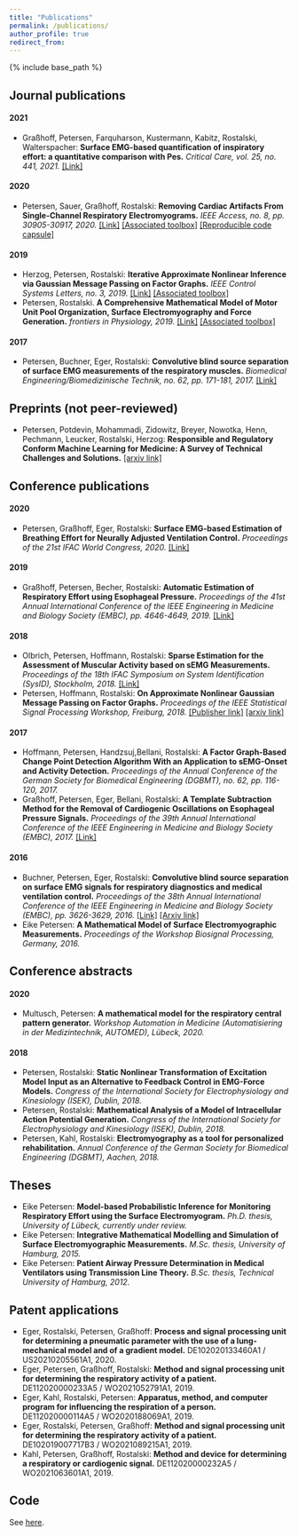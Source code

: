 ```yaml
---
title: "Publications"
permalink: /publications/
author_profile: true
redirect_from:
---
```


{% include base_path %}

## Journal publications
#### 2021
- Graßhoff, Petersen, Farquharson, Kustermann, Kabitz, Rostalski, Walterspacher: **Surface EMG-based quantification of inspiratory effort: a quantitative comparison with Pes.** *Critical Care, vol. 25, no. 441, 2021.* [[Link]](https://ccforum.biomedcentral.com/articles/10.1186/s13054-021-03833-w)

#### 2020
- Petersen, Sauer, Graßhoff, Rostalski: **Removing Cardiac Artifacts From Single-Channel Respiratory Electromyograms.** *IEEE Access, no. 8, pp. 30905-30917, 2020.* [[Link]](https://ieeexplore.ieee.org/document/8988257/) [[Associated toolbox]](https://github.com/e-pet/ecg-removal) [[Reproducible code capsule]](https://codeocean.com/capsule/2933724/tree/v1)

#### 2019
- Herzog, Petersen, Rostalski: **Iterative Approximate Nonlinear Inference via Gaussian Message Passing on Factor Graphs.** *IEEE Control Systems Letters, no. 3, 2019.* [[Link]](https://ieeexplore.ieee.org/document/8723648) [[Associated toolbox]](https://github.com/e-pet/kfs_suite)
- Petersen, Rostalski. **A Comprehensive Mathematical Model of Motor Unit Pool Organization, Surface Electromyography and Force Generation.** *frontiers in Physiology, 2019.* [[Link]](https://www.frontiersin.org/articles/10.3389/fphys.2019.00176/full) [[Associated toolbox]](https://github.com/ime-luebeck/semgsim)

#### 2017
- Petersen, Buchner, Eger, Rostalski: **Convolutive blind source separation of surface EMG measurements of the respiratory muscles.** *Biomedical Engineering/Biomedizinische Technik, no. 62, pp. 171-181, 2017.* [[Link]](https://www.degruyter.com/document/doi/10.1515/bmt-2016-0092/html)


## Preprints (not peer-reviewed)
- Petersen, Potdevin, Mohammadi, Zidowitz, Breyer, Nowotka, Henn, Pechmann, Leucker, Rostalski, Herzog: **Responsible and Regulatory Conform Machine Learning for Medicine: A Survey of Technical Challenges and Solutions.** [[arxiv link]](https://arxiv.org/abs/2107.09546)


## Conference publications

#### 2020
- Petersen, Graßhoff, Eger, Rostalski: **Surface EMG-based Estimation of Breathing Effort for Neurally Adjusted Ventilation Control.** *Proceedings of the 21st IFAC World Congress, 2020.* [[Link]](https://www.sciencedirect.com/science/article/pii/S2405896320309654)

#### 2019
- Graßhoff, Petersen, Becher, Rostalski: **Automatic Estimation of Respiratory Effort using Esophageal Pressure.** *Proceedings of the 41st Annual International Conference of the IEEE Engineering in Medicine and Biology Society (EMBC), pp. 4646-4649, 2019.* [[Link]](https://ieeexplore.ieee.org/document/8856345)


#### 2018
- Olbrich, Petersen, Hoffmann, Rostalski: **Sparse Estimation for the Assessment of Muscular Activity based on sEMG Measurements.** *Proceedings of the 18th IFAC Symposium on System Identification (SysID), Stockholm, 2018.* [[Link]](https://www.sciencedirect.com/science/article/pii/S2405896318318135)
- Petersen, Hoffmann, Rostalski: **On Approximate Nonlinear Gaussian Message Passing on Factor Graphs.** *Proceedings of the IEEE Statistical Signal Processing Workshop, Freiburg, 2018.* [[Publisher link]](https://ieeexplore.ieee.org/document/8450699) [[arxiv link]](https://arxiv.org/pdf/1903.09136.pdf)

#### 2017
- Hoffmann, Petersen, Handzsuj,Bellani, Rostalski: **A Factor Graph-Based Change Point Detection Algorithm With an Application to sEMG-Onset and Activity Detection.** *Proceedings of the Annual Conference of the German Society for Biomedical Engineering (DGBMT), no. 62, pp. 116-120, 2017.*
- Graßhoff, Petersen, Eger, Bellani, Rostalski: **A Template Subtraction Method for the Removal of Cardiogenic Oscillations on Esophageal Pressure Signals.** *Proceedings of the 39th Annual International Conference of the IEEE Engineering in Medicine and Biology Society (EMBC), 2017.* [[Link]](https://ieeexplore.ieee.org/document/8037299)
 
#### 2016
- Buchner, Petersen, Eger, Rostalski: **Convolutive blind source separation on surface EMG signals for respiratory diagnostics and medical ventilation control.** *Proceedings of the 38th Annual International Conference of the IEEE Engineering in Medicine and Biology Society (EMBC), pp. 3626-3629, 2016.* [[Link]](https://ieeexplore.ieee.org/document/7591513) [[Arxiv link]](https://arxiv.org/abs/1904.04083)
- Eike Petersen: **A Mathematical Model of Surface Electromyographic Measurements.** *Proceedings of the Workshop Biosignal Processing, Germany, 2016.*


## Conference abstracts
#### 2020
- Multusch, Petersen: **A mathematical model for the respiratory central pattern generator.** *Workshop Automation in Medicine (Automatisiering in der Medizintechnik, AUTOMED), Lübeck, 2020.* 

#### 2018
- Petersen, Rostalski: **Static Nonlinear Transformation of Excitation Model Input as an Alternative to Feedback Control in EMG-Force Models.** *Congress of the International Society for Electrophysiology and Kinesiology (ISEK), Dublin, 2018.*
- Petersen, Rostalski: **Mathematical Analysis of a Model of Intracellular Action Potential Generation.** *Congress of the International Society for Electrophysiology and Kinesiology (ISEK), Dublin, 2018.*
- Petersen, Kahl, Rostalski: **Electromyography as a tool for personalized rehabilitation.** *Annual Conference of the German Society for Biomedical Engineering (DGBMT), Aachen, 2018.*


## Theses
- Eike Petersen: **Model-based Probabilistic Inference for Monitoring Respiratory Effort using the Surface Electromyogram.** *Ph.D. thesis, University of Lübeck, currently under review.*
- Eike Petersen: **Integrative Mathematical Modelling and Simulation of Surface Electromyographic Measurements.** *M.Sc. thesis, University of Hamburg, 2015.*
- Eike Petersen: **Patient Airway Pressure Determination in Medical Ventilators using Transmission Line Theory.** *B.Sc. thesis, Technical University of Hamburg, 2012.*


## Patent applications
- Eger, Rostalski, Petersen, Graßhoff: **Process and signal processing unit for determining a pneumatic parameter with the use of a lung-mechanical model and of a gradient model.** DE102020133460A1 / US20210205561A1, 2020.
- Eger, Petersen, Graßhoff, Rostalski: **Method and signal processing unit for determining the respiratory activity of a patient.** DE112020000233A5 / WO2021052791A1, 2019.
- Eger, Kahl, Rostalski, Petersen: **Apparatus, method, and computer program for influencing the respiration of a person.** DE112020000114A5 / WO2020188069A1, 2019.
- Eger, Rostalski, Petersen, Graßhoff: **Method and signal processing unit for determining the respiratory activity of a patient.** DE102019007717B3 / WO2021089215A1, 2019.
- Kahl, Petersen, Graßhoff, Rostalski: **Method and device for determining a respiratory or cardiogenic signal.** DE112020000232A5 / WO2021063601A1, 2019.


## Code
See [here](/code/).

